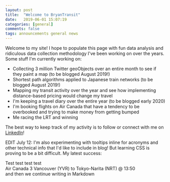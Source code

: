 ```yaml
---
layout: post
title:  "Welcome to BryanTransit"
date:   2019-06-01 15:07:19
categories: [general]
comments: false
tags: announcements general news
---
```

Welcome to my site! I hope to populate this page with fun data analysis and ridiculous data collection methodology I've been working on over the years. Some stuff I'm currently working on:

* Collecting 3 million Twitter geoObjects over an entire month to see if they paint a map (to be blogged August 2019!)
* Shortest path algorithms applied to Japanese train networks (to be blogged August 2019!)
* Mapping my transit activity over the year and see how implementing distance-based pricing would change my travel
* I'm keeping a travel diary over the entire year (to be blogged early 2020)
* I'm booking flights on Air Canada that have a tendency to be overbooked and trying to make money from getting bumped
* Me racing the LRT and winning

The best way to keep track of my activity is to follow or connect with me on [LinkedIn](https://www.linkedin.com/in/bryan7ran/)!

EDIT July 12: I'm also experimenting with tooltips inline for acronyms and other technical info that I'd like to include in blog! But learning CSS is proving to be a bit difficult. My latest success:

<body>Test test test test <div class="tooltip">Air Canada 3
  <span class="tooltiptext">Vancouver (YVR) to Tokyo-Narita (NRT) @ 13:50</span>
</div> and then we continue writing in Markdown</body>

